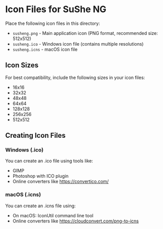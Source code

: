 # Icon Files for SuShe NG

Place the following icon files in this directory:

- `susheng.png` - Main application icon (PNG format, recommended size: 512x512)
- `susheng.ico` - Windows icon file (contains multiple resolutions)
- `susheng.icns` - macOS icon file

## Icon Sizes

For best compatibility, include the following sizes in your icon files:

- 16x16
- 32x32
- 48x48
- 64x64
- 128x128
- 256x256
- 512x512

## Creating Icon Files

### Windows (.ico)

You can create an .ico file using tools like:
- GIMP
- Photoshop with ICO plugin
- Online converters like https://convertico.com/

### macOS (.icns)

You can create an .icns file using:
- On macOS: IconUtil command line tool
- Online converters like https://cloudconvert.com/png-to-icns